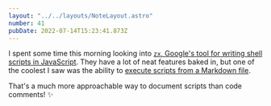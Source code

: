 ```yaml
---
layout: "../../layouts/NoteLayout.astro"
number: 41
pubDate: 2022-07-14T15:23:41.873Z
---
```

I spent some time this morning looking into [`zx`, Google's tool for writing shell scripts in JavaScript](https://github.com/google/zx). They have a lot of neat features baked in, but one of the coolest I saw was the ability to [execute scripts from a Markdown file](https://github.com/google/zx/blob/main/docs/markdown.md).

That's a much more approachable way to document scripts than code comments! ✨